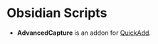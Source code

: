 # Obsidian Scripts

- **AdvancedCapture** is an addon for [QuickAdd](https://github.com/chhoumann/quickadd).
